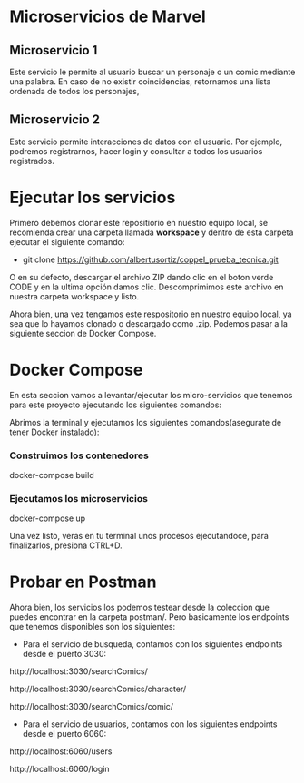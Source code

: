 # Microservicios de Marvel

## Microservicio 1

Este servicio le permite al usuario buscar un personaje o un comic mediante una palabra. En caso de no existir coincidencias, retornamos una lista ordenada de todos los personajes,

## Microservicio 2

Este servicio permite interacciones de datos con el usuario. Por ejemplo, podremos registrarnos, hacer login y consultar a todos los usuarios registrados.

# Ejecutar los servicios

Primero debemos clonar este repositiorio en nuestro equipo local, se recomienda crear una carpeta llamada **workspace** y dentro de esta carpeta ejecutar el siguiente comando:

- git clone https://github.com/albertusortiz/coppel_prueba_tecnica.git

O en su defecto, descargar el archivo ZIP dando clic en el boton verde CODE y en la ultima opción damos clic. Descomprimimos este archivo en nuestra carpeta workspace y listo.

Ahora bien, una vez tengamos este respositorio en nuestro equipo local, ya sea que lo hayamos clonado o descargado como .zip. Podemos pasar a la siguiente seccion de Docker Compose.

# Docker Compose

En esta seccion vamos a levantar/ejecutar los micro-servicios que tenemos para este proyecto ejecutando los siguientes comandos:

Abrimos la terminal y ejecutamos los siguientes comandos(asegurate de tener Docker instalado):

### Construimos los contenedores

docker-compose build

### Ejecutamos los microservicios

docker-compose up

Una vez listo, veras en tu terminal unos procesos ejecutandoce, para finalizarlos, presiona CTRL+D.

# Probar en Postman

Ahora bien, los servicios los podemos testear desde la coleccion que puedes encontrar en la carpeta postman/. Pero basicamente los endpoints que tenemos disponibles son los siguientes:

- Para el servicio de busqueda, contamos con los siguientes endpoints desde el puerto 3030:

http://localhost:3030/searchComics/<search>

http://localhost:3030/searchComics/character/<search>

http://localhost:3030/searchComics/comic/<search>

- Para el servicio de usuarios, contamos con los siguientes endpoints desde el puerto 6060:

http://localhost:6060/users

http://localhost:6060/login
